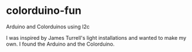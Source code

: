 colorduino-fun
==============

Arduino and Colorduinos using I2c

I was inspired by James Turrell's light installations
and wanted to make my own. I found the Arduino and the
Colorduino.
